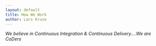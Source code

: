 ```yaml
---
layout: default
title: How We Work
author: Lars Kruse
---
```

_We believe in Continuous Integration & Continuous Delivery....We are CoDers_
